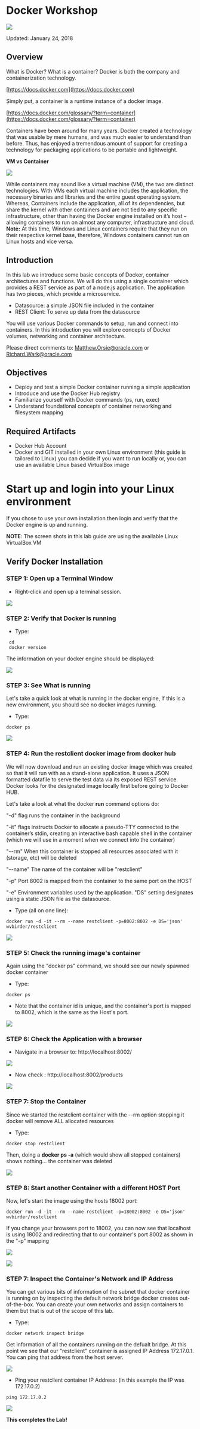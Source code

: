 
# Docker Workshop

![](images/100Mac/Title100.png) 

Updated: January 24, 2018

## Overview

What is Docker? What is a container? Docker is both the company and containerization technology.

[https://docs.docker.com](https://docs.docker.com)

Simply put, a container is a runtime instance of a docker image.

[https://docs.docker.com/glossary/?term=container](https://docs.docker.com/glossary/?term=container)

Containers have been around for many years. Docker created a technology that was usable by mere humans, and was much easier to understand than before. Thus, has enjoyed a tremendous amount of support for creating a technology for packaging applications to be portable and lightweight.

**VM vs Container**

![](images/100Linux/Picture025-1.png)

While containers may sound like a virtual machine (VM), the two are distinct technologies. With VMs each virtual machine includes the application, the necessary binaries and libraries and the entire guest operating system. Whereas, Containers include the application, all of its dependencies, but share the kernel with other containers and are not tied to any specific infrastructure, other than having the Docker engine installed on it’s host – allowing containers to run on almost any computer, infrastructure and cloud.
**Note:** 
At this time, Windows and Linux containers require that they run on their respective kernel base, therefore, Windows containers cannot run on Linux hosts and vice versa.

## Introduction
In this lab we introduce some basic concepts of Docker, container architectures and functions.  We will do this using a single container which provides a REST service as part of a node.js application.  The application has two pieces, which provide a microservice.

- Datasource: a simple JSON file included in the container
- REST Client: To serve up data from the datasource

You will use various Docker commands to setup, run and connect into containers. In this introduction you will explore concepts of Docker volumes, networking and container architecture.

Please direct comments to: Matthew.Orsie@oracle.com or Richard.Wark@oracle.com

## Objectives

- Deploy and test a simple Docker container running a simple application
- Introduce and use the Docker Hub registry
- Familiarize yourself with Docker commands (ps, run, exec)
- Understand foundational concepts of container networking and filesystem mapping


## Required Artifacts

- Docker Hub Account
- Docker and GIT installed in your own Linux environment (this guide is tailored to Linux) you can decide if you want to run locally or, you can use an available Linux based VirtualBox image

# Start up and login into your Linux environment

If you chose to use your own installation then login and verify that the Docker engine is up and running. 

**NOTE**: The screen shots in this lab guide are using the available Linux VirtualBox VM

## Verify Docker Installation

### **STEP 1**: Open up a Terminal Window

- Right-click and open up a terminal session.

![](images/100Linux/Picture050-1.png)

### **STEP 2**: Verify that Docker is running

- Type:
```
 cd
 docker version
```

The information on your docker engine should be displayed:

![](images/100Linux/Picture100-2.png)

### **STEP 3**: See What is running

Let's take a quick look at what is running in the docker engine, if this is a new environment, you should see no docker images running.

- Type:
```
docker ps
```

![](images/100Linux/Picture100-3.png)

### **STEP 4**: Run the restclient docker image from docker hub

We will now download and run an existing docker image which was created so that it will run with as a stand-alone application.  It uses a JSON formatted datafile to serve the test data via its exposed REST service. Docker looks for the designated image locally first before going to Docker HUB.

Let's take a look at what the docker **run** command options do:
 
  "-d" flag runs the container in the background

  "-it" flags instructs Docker to allocate a pseudo-TTY connected to the
    container’s stdin, creating an interactive bash capable shell in the container (which we will use in a moment when we connect into the container)

  "--rm" When this container is stopped all resources associated with it (storage, etc) will be deleted

  "--name" The name of the container will be "restclient"

  "-p" Port 8002 is mapped from the container to the same port on the HOST

  "-e" Environment variables used by the application. "DS" setting designates using a static JSON file as the  datasource.

- Type (all on one line):
``` 
docker run -d -it --rm --name restclient -p=8002:8002 -e DS='json' wvbirder/restclient
```

![](images/100Linux/Picture100-4.png)

### **STEP 5**: Check the running image's container

Again using the "docker ps" command, we should see our newly spawned docker container

- Type:
```
docker ps
```

- Note that the container id is unique, and the container's port is mapped to 8002, which is the same as the Host's port.

![](images/100Linux/Picture100-5.png)

### **STEP 6**: Check the Application with a browser

- Navigate in a browser to: http://localhost:8002/

![](images/100Linux/Picture100-6.png)

- Now check :  http://localhost:8002/products

![](images/100Linux/Picture100-7.png)

### **STEP 7**: Stop the Container

Since we started the restclient container with the --rm option stopping it docker will remove ALL allocated resources

- Type:
```
docker stop restclient
```

Then, doing a **docker ps -a** (which would show all stopped containers) shows nothing... the container was deleted

![](images/100Linux/Picture100-7.4.png)

### **STEP 8**: Start another Container with a different HOST Port

Now, let's start the image using the hosts 18002 port:

```
docker run -d -it --rm --name restclient -p=18002:8002 -e DS='json' wvbirder/restclient
```

If you change your browsers port to 18002, you can now see that localhost is using 18002 and redirecting that to our container's port 8002 as shown in the "-p" mapping

![](images/100Linux/Picture100-8.png)

![](images/100Linux/Picture100-9.png)

### **STEP 7**: Inspect the Container's Network and IP Address

You can get various bits of information of the subnet that docker container is running on by inspecting the default network bridge docker creates out-of-the-box. You can create your own networks and assign containers to them but that is out of the scope of this lab. 

 - Type:
```
docker network inspect bridge
```

Get information of all the containers running on the defualt bridge. At this point we see that our "restclient" container is assigned IP Address 172.17.0.1. You can ping that address from the host server.

![](images/100Linux/Picture100-10.png)

- Ping your restclient container IP Address: (in this example the IP was 172.17.0.2)

```
ping 172.17.0.2
```

![](images/100Linux/Picture100-11.png)

**This completes the Lab!**
